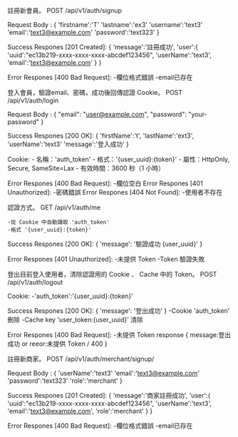 註冊新會員。
POST /api/v1/auth/signup

Request Body :
{
    'firstname':'T'
    'lastname':'ex3'
    'username':'text3'
    'email':'text3@example.com'
    'password':'text323'
}

Success Respones [201 Created]:
{
    'message':'註冊成功',
    'user':{
        'uuid':"ec13b219-xxxx-xxxx-xxxx-abcdef123456",
        'userName':'text3',
        'email':'text3@example.com'
    }
}

Error Respones [400 Bad Request]:
    -欄位格式錯誤
    -email已存在


登入會員，驗證email、密碼，成功後回傳認證 Cookie。
POST /api/v1/auth/login

Request Body :
{
    "email": "user@example.com",
    "password": "your-password"
}

Success Respones [200 OK]:
{
    'firstName':'t',
    'lastName':'ext3',
    'userName':'text3'
    'message':'登入成功'
}

Cookie:
    - 名稱：'auth_token'
    - 格式：'{user_uuid}:{token}'
    - 屬性：HttpOnly, Secure, SameSite=Lax
    - 有效時間：3600 秒（1 小時）

Error Respones [400 Bad Request]:
    -欄位空白
Error Respones [401 Unauthorized]:
    -密碼錯誤
Error Respones [404 Not Found]:
    -使用者不存在


認證方式。
GET /api/v1/auth/me

    -從 Cookie 中自動讀取 'auth_token'
    -格式 '{user_uuid}:{token}'

Success Respones [200 OK]:
{
    'message': '驗證成功 {user_uuid}'
}

Error Respones [401 Unauthorized]:
    -未提供 Token
    -Token 驗證失敗


登出目前登入使用者，清除認證用的 Cookie 、 Cache 中的 Token。
POST /api/v1/auth/logout


Cookie:
    -'auth_token':'{user_uuid}:{token}'

Success Respones [200 OK]:
{
    'message': '登出成功'
}
    -Cookie 'auth_token' 刪除
    -Cache key 'user_token:{user_uuid}' 清除

Error Respones [400 Bad Request]:
    -未提供 Token
response
{
    message:登出成功
    or reeor:未提供 Token / 400
}


註冊新商家。
POST /api/v1/auth/merchant/signup/

Request Body :
{
    'userName':'text3'
    'email':'text3@example.com'
    'password':'text323'
    'role':'merchant'
}

Success Respones [201 Created]:
{
    'message':'商家註冊成功',
    'user':{
        'uuid':"ec13b219-xxxx-xxxx-xxxx-abcdef123456",
        'userName':'text3',
        'email':'text3@example.com',
        'role':'merchant'
    }
}

Error Respones [400 Bad Request]:
    -欄位格式錯誤
    -email已存在